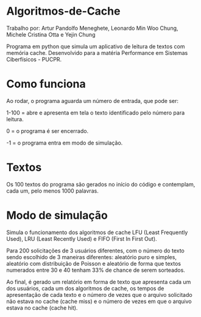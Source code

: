 # Algoritmos-de-Cache
Trabalho por: Artur Pandolfo Meneghete, Leonardo Min Woo Chung, Michele Cristina Otta e Yejin Chung

Programa em python que simula um aplicativo de leitura de textos com memória cache. Desenvolvido para a matéria Performance em Sistemas Ciberfísicos - PUCPR.

# Como funciona
Ao rodar, o programa aguarda um número de entrada, que pode ser:

1-100 = abre e apresenta em tela o texto identificado pelo número para leitura.

0 = o programa é ser encerrado. 

-1 = o programa entra em modo de simulação.

# Textos
Os 100 textos do programa são gerados no início do código e contemplam, cada um, pelo menos 1000 palavras.

# Modo de simulação
Simula o funcionamento dos algoritmos de cache LFU (Least Frequently Used), LRU (Least Recently Used) e FIFO (First In First Out). 

Para 200 solicitações de 3 usuários diferentes, com o número do texto sendo escolhido de 3 maneiras diferentes: aleatório puro
e simples, aleatório com distribuição de Poisson e aleatório de forma que textos numerados entre 30 e 40 tenham 33% de chance de serem sorteados.

Ao final, é gerado um relatório em forma de texto que apresenta cada um dos usuários,
cada um dos algoritmos de cache, os tempos de apresentação de cada texto e o número de vezes
que o arquivo solicitado não estava no cache (cache miss) e o número de vezes em que o arquivo estava no cache (cache hit).
